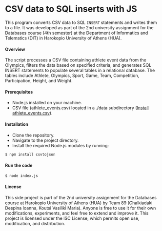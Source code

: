 
# CSV data to SQL inserts with JS

This program converts CSV data to SQL `INSERT` statements and writes them to a file. It was developed as part of the 2nd university assignment for the Databases course (4th semester) at the Department of Informatics and Telematics (DIT) in Harokopio University of Athens (HUA).

#### Overview
The script processes a CSV file containing athlete event data from the Olympics, filters the data based on specified criteria, and generates SQL INSERT statements to populate several tables in a relational database. The tables include Athlete, Olympics, Sport, Game, Team, Competition, Participation, Height, and Weight.


#### Prerequisites
- Node.js installed on your machine.
- CSV file (athlete_events.csv) located in a ./data subdirectory ([Install athlete_events.csv](https://www.kaggle.com/datasets/heesoo37/120-years-of-olympic-history-athletes-and-results)).


#### Installation

- Clone the repository.
- Navigate to the project directory.
- Install the required Node.js modules by running:

```bash
$ npm install csvtojson
```

#### Run the code

```bash
$ node index.js
```


#### License

This side project is part of the 2nd university assignment for the Databases course at Harokopio University of Athens (HUA) by Team 89 (Chalkiadaki Despina Ioanna, Koutsi Vasiliki Maria). Anyone is free to use it for their own modifications, experiments, and feel free to extend and improve it. This project is licensed under the ISC License, which permits open use, modification, and distribution.
